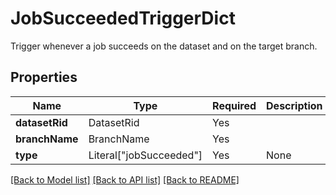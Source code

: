 # JobSucceededTriggerDict

Trigger whenever a job succeeds on the dataset and on the target
branch.


## Properties
| Name | Type | Required | Description |
| ------------ | ------------- | ------------- | ------------- |
**datasetRid** | DatasetRid | Yes |  |
**branchName** | BranchName | Yes |  |
**type** | Literal["jobSucceeded"] | Yes | None |


[[Back to Model list]](../../../README.md#models-v2-link) [[Back to API list]](../../README.md#documentation-for-api-endpoints) [[Back to README]](../../README.md)
